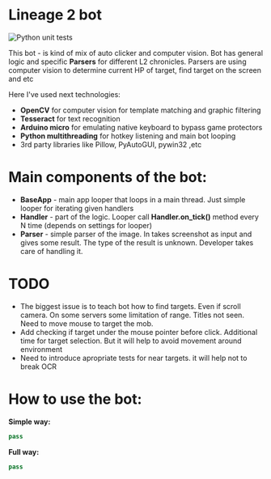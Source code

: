 # Lineage 2 bot 

![Python unit tests](https://github.com/lebedynskyi/L2Bot/actions/workflows/main.yaml/badge.svg)

This bot - is kind of mix of auto clicker and computer vision.
Bot has general logic and specific **Parsers** for different L2 chronicles. Parsers are using computer vision to determine current HP of target, find target on the screen and etc  

Here I've used next technologies:

* **OpenCV** for computer vision for template matching and graphic filtering 
* **Tesseract** for text recognition
* **Arduino micro** for emulating native keyboard to bypass game protectors
* **Python multithreading** for hotkey listening and main bot looping
* 3rd party libraries like Pillow, PyAutoGUI, pywin32 ,etc

# Main components of the bot:
* **BaseApp** - main app looper that loops in a main thread. Just simple looper for  iterating given handlers
* **Handler** - part of the logic. Looper call **Handler.on_tick()** method every N time (depends on settings for looper)
* **Parser** - simple parser of the image. In takes screenshot as input and gives some result. The type of the result is unknown. Developer takes care of handling it.

# TODO
* The biggest issue is to teach bot how to find targets. Even if scroll camera. On some servers some limitation of range. Titles not seen. Need to move mouse to target the mob.
* Add checking if target under the mouse pointer before click. Additional time for target selection. But it will help to avoid movement around environment
* Need to introduce apropriate tests for near targets. it will help not to break OCR


# How to use the bot:

**Simple way:**
```python
pass
```

**Full way:**
```python
pass
```
